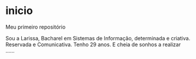 # inicio
Meu primeiro repositório

Sou a Larissa, Bacharel em Sistemas de Informação, determinada e criativa. Reservada e Comunicativa.
Tenho 29 anos. E cheia de sonhos a realizar ......
